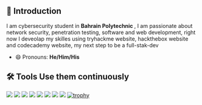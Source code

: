 ## 👋 Introduction
I am cybersecurity student in <strong> Bahrain Polytechnic </strong>, I am passionate about network security, penetration testing, software and web development, right now I deveolap my skilles using tryhackme website, hackthebox website and codecademy website, my next step to be a full-stak-dev
- 😄 Pronouns: <strong>He/Him/His</strong>

## 🛠️ Tools Use them continuously
<img src="https://img.shields.io/static/v1?label=&message=Adobe%20Photoshop&color=31A8FF&logo=adobe-photoshop&logoColor=white" /> <img src="https://img.shields.io/static/v1?label=&message=Git&color=F05032&logo=git&logoColor=white" /> <img src="https://img.shields.io/static/v1?label=&message=GitHub&color=181717&logo=github&logoColor=white" />  <img src="https://img.shields.io/static/v1?label=&message=Java&color=007396&logo=java&logoColor=white" /> <img src="https://img.shields.io/static/v1?label=&message=Javascript&color=F7DF1E&logo=javascript&logoColor=black" /> <img src="https://img.shields.io/static/v1?label=&message=Octave&color=0081CB&logo=material-ui&logoColor=white" /> <img src="https://img.shields.io/static/v1?label=&message=Linux&color=525252&logo=max&logoColor=white" />  <img src="https://img.shields.io/static/v1?label=&message=Visual%20Studio%20Code&color=007ACC&logo=visual-studio-code&logoColor=white" />
[![trophy](https://github-profile-trophy.vercel.app/?username=WAQQASSX&theme=juicyfresh)](https://github.com/ryo-ma/github-profile-trophy)

<!---
WAQQASSX/WAQQASSX is a ✨ special ✨ repository because its `README.md` (this file) appears on your GitHub profile.
You can click the Preview link to take a look at your changes.
--->
